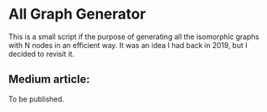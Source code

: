 # All Graph Generator

This is a small script if the purpose of generating all the isomorphic graphs with N nodes in an efficient way. It was an idea I had back in 2019, but I decided to revisit it.

## Medium article:

To be published.